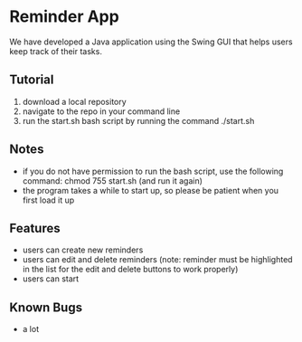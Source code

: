# Reminder App
We have developed a Java application using the Swing GUI that helps users keep track of their tasks.

## Tutorial
1. download a local repository
2. navigate to the repo in your command line
3. run the start.sh bash script by running the command ./start.sh

## Notes
- if you do not have permission to run the bash script, use the following command: chmod 755 start.sh (and run it again)
- the program takes a while to start up, so please be patient when you first load it up

## Features
- users can create new reminders
- users can edit and delete reminders (note: reminder must be highlighted in the list for the edit and delete buttons to work properly)
- users can start 
## Known Bugs
- a lot
